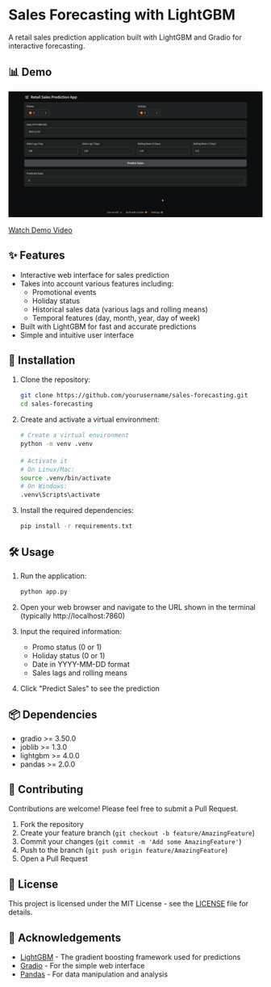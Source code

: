 # Sales Forecasting with LightGBM

A retail sales prediction application built with LightGBM and Gradio for interactive forecasting.

## 📊 Demo

![Demo Screenshot](./demo/demo.png)

[Watch Demo Video](./demo/demo.mp4)

## ✨ Features

- Interactive web interface for sales prediction
- Takes into account various features including:
  - Promotional events
  - Holiday status
  - Historical sales data (various lags and rolling means)
  - Temporal features (day, month, year, day of week)
- Built with LightGBM for fast and accurate predictions
- Simple and intuitive user interface

## 🚀 Installation

1. Clone the repository:
   ```bash
   git clone https://github.com/yourusername/sales-forecasting.git
   cd sales-forecasting
   ```

2. Create and activate a virtual environment:
   ```bash
   # Create a virtual environment
   python -m venv .venv
   
   # Activate it
   # On Linux/Mac:
   source .venv/bin/activate
   # On Windows:
   .venv\Scripts\activate
   ```

3. Install the required dependencies:
   ```bash
   pip install -r requirements.txt
   ```

## 🛠️ Usage

1. Run the application:
   ```bash
   python app.py
   ```

2. Open your web browser and navigate to the URL shown in the terminal (typically http://localhost:7860)

3. Input the required information:
   - Promo status (0 or 1)
   - Holiday status (0 or 1)
   - Date in YYYY-MM-DD format
   - Sales lags and rolling means

4. Click "Predict Sales" to see the prediction

## 📦 Dependencies

- gradio >= 3.50.0
- joblib >= 1.3.0
- lightgbm >= 4.0.0
- pandas >= 2.0.0

## 🤝 Contributing

Contributions are welcome! Please feel free to submit a Pull Request.

1. Fork the repository
2. Create your feature branch (`git checkout -b feature/AmazingFeature`)
3. Commit your changes (`git commit -m 'Add some AmazingFeature'`)
4. Push to the branch (`git push origin feature/AmazingFeature`)
5. Open a Pull Request

## 📄 License

This project is licensed under the MIT License - see the [LICENSE](LICENSE) file for details.

## 🙏 Acknowledgements

- [LightGBM](https://github.com/microsoft/LightGBM) - The gradient boosting framework used for predictions
- [Gradio](https://gradio.app/) - For the simple web interface
- [Pandas](https://pandas.pydata.org/) - For data manipulation and analysis
